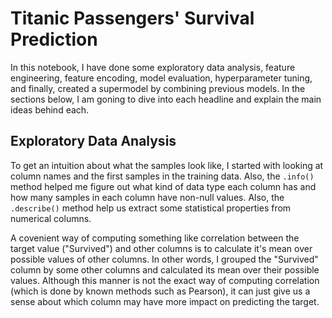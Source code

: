 # Titanic Passengers' Survival Prediction
In this notebook, I have done some exploratory data analysis, feature engineering, feature encoding, model evaluation, hyperparameter tuning, and finally, created a supermodel by combining previous models. In the sections below, I am goning to dive into each headline and explain the main ideas behind each.

## Exploratory Data Analysis

To get an intuition about what the samples look like, I started with looking at column names and the first samples in the training data. Also, the `.info()` method helped me figure out what kind of data type each column has and how many samples in each column have non-null values. Also, the `.describe()` method help us extract some statistical properties from numerical columns.

A covenient way of computing something like correlation between the target value ("Survived") and other columns is to calculate it's mean over possible values of other columns. In other words, I grouped the "Survived" column by some other columns and calculated its mean over their possible values. Although this manner is not the exact way of computing correlation (which is done by known methods such as Pearson), it can just give us a sense about which column may have more impact on predicting the target.
